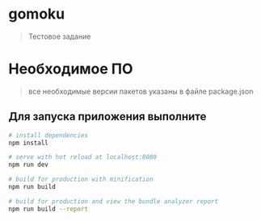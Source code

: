 # gomoku

> Тестовое задание
# Необходимое ПО

> все необходимые версии пакетов указаны в файле package.json


## Для запуска приложения выполните

``` bash
# install dependencies
npm install

# serve with hot reload at localhost:8080
npm run dev

# build for production with minification
npm run build

# build for production and view the bundle analyzer report
npm run build --report
```

